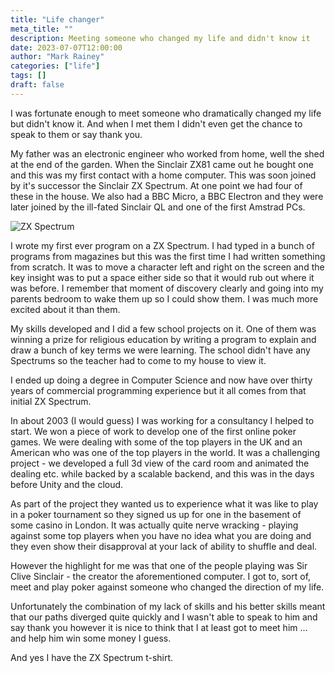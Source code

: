 ```yaml
---
title: "Life changer"
meta_title: ""
description: Meeting someone who changed my life and didn't know it
date: 2023-07-07T12:00:00
author: "Mark Rainey"
categories: ["life"]
tags: []
draft: false
---
```


I was fortunate enough to meet someone who dramatically changed my life but didn't know it. And when I met them I didn't even get the chance to speak to them or say thank you.


My father was an electronic engineer who worked from home, well the shed at the end of the garden. When the Sinclair ZX81 came out he bought one and this was my first contact with a home computer. This was soon joined by it's successor the Sinclair ZX Spectrum. At one point we had four of these in the house. We also had a BBC Micro, a BBC Electron and they were later joined by the ill-fated Sinclair QL and one of the first Amstrad PCs.

<img src="/blog/ZXSpectrum48k.png" title="ZX Spectrum" class="mid-image"></img><p></p>
I wrote my first ever program on a ZX Spectrum. I had typed in a bunch of programs from magazines but this was the first time I had written something from scratch. It was to move a character left and right on the screen and the key insight was to put a space either side so that it would rub out where it was before. I remember that moment of discovery clearly and going into my parents bedroom to wake them up so I could show them. I was much more excited about it than them.

My skills developed and I did a few school projects on it. One of them was winning a prize for religious education by writing a program to explain and draw a bunch of key terms we were learning. The school didn't have any Spectrums so the teacher had to come to my house to view it.

I ended up doing a degree in Computer Science and now have over thirty years of commercial programming experience but it all comes from that initial ZX Spectrum.

In about 2003 (I would guess) I was working for a consultancy I helped to start. We won a piece of work to develop one of the first online poker games. We were dealing with some of the top players in the UK and an American who was one of the top players in the world. It was a challenging project - we developed a full 3d view of the card room and animated the dealing etc. while backed by a scalable backend, and this was in the days before Unity and the cloud.

As part of the project they wanted us to experience what it was like to play in a poker tournament so they signed us up for one in the basement of some casino in London. It was actually quite nerve wracking - playing against some top players when you have no idea what you are doing and they even show their disapproval at your lack of ability to shuffle and deal.

However the highlight for me was that one of the people playing was Sir Clive Sinclair - the creator the aforementioned computer. I got to, sort of, meet and play poker against someone who changed the direction of my life. 

Unfortunately the combination of my lack of skills and his better skills meant that our paths diverged quite quickly and I wasn't able to speak to him and say thank you however it is nice to think that I at least got to meet him ... and help him win some money I guess.

And yes I have the ZX Spectrum t-shirt.
